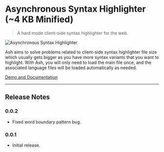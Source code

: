 Asynchronous Syntax Highlighter (~4 KB Minified)
================================================

> A hard mode client-side syntax highlighter for the web.

![Asynchronous Syntax Highlighter](https://user-images.githubusercontent.com/1669261/97794354-69417100-1c2b-11eb-8ea9-0a34666e5be4.png)

Ash aims to solve problems related to client-side syntax highlighter file size which usually gets bigger as you have more syntax variants that you want to highlight. With Ash, you will only need to load the main file once, and the associated language files will be loaded automatically as needed.

[Demo and Documentation](https://taufik-nurrohman.github.io/ash)

---

Release Notes
-------------

### 0.0.2

 - Fixed word boundary pattern bug.

### 0.0.1

 - Initial release.
